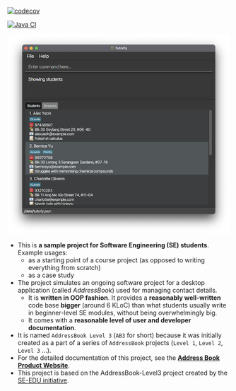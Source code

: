 [![codecov](https://codecov.io/gh/AY2425S2-CS2103T-T17-3/tp/graph/badge.svg?token=XI1D0BSATZ)](https://codecov.io/gh/AY2425S2-CS2103T-T17-3/tp)

[![Java CI](https://github.com/AY2425S2-CS2103T-T17-3/tp/actions/workflows/gradle.yml/badge.svg)](https://github.com/AY2425S2-CS2103T-T17-3/tp/actions/workflows/gradle.yml)

![Ui](docs/images/Ui.png)

* This is **a sample project for Software Engineering (SE) students**.<br>
  Example usages:
  * as a starting point of a course project (as opposed to writing everything from scratch)
  * as a case study
* The project simulates an ongoing software project for a desktop application (called _AddressBook_) used for managing contact details.
  * It is **written in OOP fashion**. It provides a **reasonably well-written** code base **bigger** (around 6 KLoC) than what students usually write in beginner-level SE modules, without being overwhelmingly big.
  * It comes with a **reasonable level of user and developer documentation**.
* It is named `AddressBook Level 3` (`AB3` for short) because it was initially created as a part of a series of `AddressBook` projects (`Level 1`, `Level 2`, `Level 3` ...).
* For the detailed documentation of this project, see the **[Address Book Product Website](https://se-education.org/addressbook-level3)**.
* This project is based on the AddressBook-Level3 project created by the [SE-EDU initiative](https://se-education.org).
